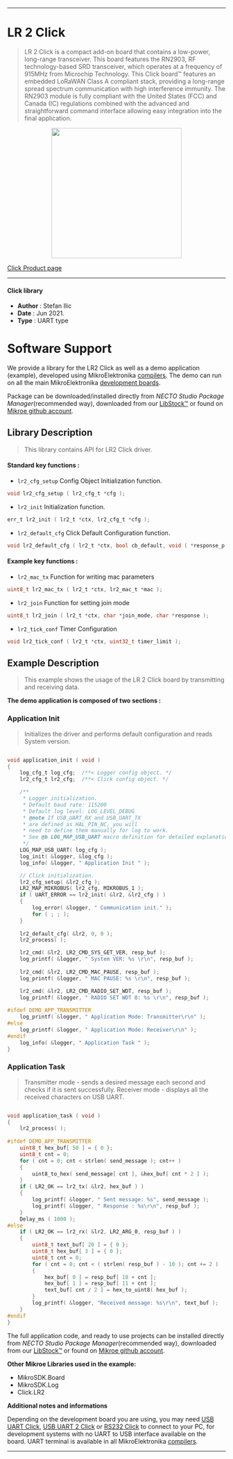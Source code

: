 
---
# LR 2 Click

> LR 2 Click is a compact add-on board that contains a low-power, long-range transceiver. This board features the RN2903, RF technology-based SRD transceiver, which operates at a frequency of 915MHz from Microchip Technology. This Click board™ features an embedded LoRaWAN Class A compliant stack, providing a long-range spread spectrum communication with high interference immunity. The RN2903 module is fully compliant with the United States (FCC) and Canada (IC) regulations combined with the advanced and straightforward command interface allowing easy integration into the final application. 

<p align="center">
  <img src="https://download.mikroe.com/images/click_for_ide/lr_2_click.png" height=300px>
</p>

[Click Product page](https://www.mikroe.com/lr-2-click)

---


#### Click library

- **Author**        : Stefan Ilic
- **Date**          : Jun 2021.
- **Type**          : UART type


# Software Support

We provide a library for the LR2 Click
as well as a demo application (example), developed using MikroElektronika
[compilers](https://www.mikroe.com/necto-studio).
The demo can run on all the main MikroElektronika [development boards](https://www.mikroe.com/development-boards).

Package can be downloaded/installed directly from *NECTO Studio Package Manager*(recommended way), downloaded from our [LibStock&trade;](https://libstock.mikroe.com) or found on [Mikroe github account](https://github.com/MikroElektronika/mikrosdk_click_v2/tree/master/clicks).

## Library Description

> This library contains API for LR2 Click driver.

#### Standard key functions :

- `lr2_cfg_setup` Config Object Initialization function.
```c
void lr2_cfg_setup ( lr2_cfg_t *cfg );
```

- `lr2_init` Initialization function.
```c
err_t lr2_init ( lr2_t *ctx, lr2_cfg_t *cfg );
```

- `lr2_default_cfg` Click Default Configuration function.
```c
void lr2_default_cfg ( lr2_t *ctx, bool cb_default, void ( *response_p )( char *response ) );
```

#### Example key functions :

- `lr2_mac_tx` Function for writing mac parameters
```c
uint8_t lr2_mac_tx ( lr2_t *ctx, lr2_mac_t *mac );
```

- `lr2_join` Function for setting join mode
```c
uint8_t lr2_join ( lr2_t *ctx, char *join_mode, char *response );
```

- `lr2_tick_conf` Timer Configuration
```c
void lr2_tick_conf ( lr2_t *ctx, uint32_t timer_limit );
```

## Example Description

> This example shows the usage of the LR 2 Click board by transmitting and receiving data.

**The demo application is composed of two sections :**

### Application Init

> Initializes the driver and performs default configuration and reads System version.

```c

void application_init ( void ) 
{
    log_cfg_t log_cfg;  /**< Logger config object. */
    lr2_cfg_t lr2_cfg;  /**< Click config object. */

    /** 
     * Logger initialization.
     * Default baud rate: 115200
     * Default log level: LOG_LEVEL_DEBUG
     * @note If USB_UART_RX and USB_UART_TX 
     * are defined as HAL_PIN_NC, you will 
     * need to define them manually for log to work. 
     * See @b LOG_MAP_USB_UART macro definition for detailed explanation.
     */
    LOG_MAP_USB_UART( log_cfg );
    log_init( &logger, &log_cfg );
    log_info( &logger, " Application Init " );

    // Click initialization.
    lr2_cfg_setup( &lr2_cfg );
    LR2_MAP_MIKROBUS( lr2_cfg, MIKROBUS_1 );
    if ( UART_ERROR == lr2_init( &lr2, &lr2_cfg ) ) 
    {
        log_error( &logger, " Communication init." );
        for ( ; ; );
    }
    
    lr2_default_cfg( &lr2, 0, 0 );
    lr2_process( );

    lr2_cmd( &lr2, LR2_CMD_SYS_GET_VER, resp_buf );
    log_printf( &logger, " System VER: %s \r\n", resp_buf );
    
    lr2_cmd( &lr2, LR2_CMD_MAC_PAUSE, resp_buf );
    log_printf( &logger, " MAC PAUSE: %s \r\n", resp_buf );

    lr2_cmd( &lr2, LR2_CMD_RADIO_SET_WDT, resp_buf );
    log_printf( &logger, " RADIO SET WDT 0: %s \r\n", resp_buf );
    
#ifdef DEMO_APP_TRANSMITTER
    log_printf( &logger, " Application Mode: Transmitter\r\n" );
#else
    log_printf( &logger, " Application Mode: Receiver\r\n" );
#endif
    log_info( &logger, " Application Task " );
}

```

### Application Task

> Transmitter mode - sends a desired message each second and checks if it is sent successfully.
Receiver mode - displays all the received characters on USB UART.

```c

void application_task ( void ) 
{
    lr2_process( );
    
#ifdef DEMO_APP_TRANSMITTER
    uint8_t hex_buf[ 50 ] = { 0 };
    uint8_t cnt = 0;
    for ( cnt = 0; cnt < strlen( send_message ); cnt++ ) 
    {
        uint8_to_hex( send_message[ cnt ], &hex_buf[ cnt * 2 ] );
    }
    if ( LR2_OK == lr2_tx( &lr2, hex_buf ) ) 
    {
        log_printf( &logger, " Sent message: %s", send_message );
        log_printf( &logger, " Response : %s\r\n", resp_buf );
    }
    Delay_ms ( 1000 );
#else
    if ( LR2_OK == lr2_rx( &lr2, LR2_ARG_0, resp_buf ) ) 
    {
        uint8_t text_buf[ 20 ] = { 0 };
        uint8_t hex_buf[ 3 ] = { 0 };
        uint8_t cnt = 0;
        for ( cnt = 0; cnt < ( strlen( resp_buf ) - 10 ); cnt += 2 )
        {
            hex_buf[ 0 ] = resp_buf[ 10 + cnt ];
            hex_buf[ 1 ] = resp_buf[ 11 + cnt ];
            text_buf[ cnt / 2 ] = hex_to_uint8( hex_buf );
        }
        log_printf( &logger, "Received message: %s\r\n", text_buf );
    }
#endif
}

```


The full application code, and ready to use projects can be installed directly from *NECTO Studio Package Manager*(recommended way), downloaded from our [LibStock&trade;](https://libstock.mikroe.com) or found on [Mikroe github account](https://github.com/MikroElektronika/mikrosdk_click_v2/tree/master/clicks).

**Other Mikroe Libraries used in the example:**

- MikroSDK.Board
- MikroSDK.Log
- Click.LR2

**Additional notes and informations**

Depending on the development board you are using, you may need
[USB UART Click](https://www.mikroe.com/usb-uart-click),
[USB UART 2 Click](https://www.mikroe.com/usb-uart-2-click) or
[RS232 Click](https://www.mikroe.com/rs232-click) to connect to your PC, for
development systems with no UART to USB interface available on the board. UART
terminal is available in all MikroElektronika
[compilers](https://shop.mikroe.com/compilers).

---
